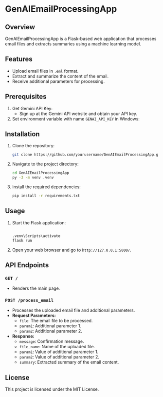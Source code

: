 # GenAIEmailProcessingApp

## Overview
GenAIEmailProcessingApp is a Flask-based web application that processes email files and extracts summaries using a machine learning model.

## Features
- Upload email files in `.eml` format.
- Extract and summarize the content of the email.
- Receive additional parameters for processing.

## Prerequisites
1. Get Gemini API Key:
   - Sign up at the Gemini API website and obtain your API key.
2. Set environment variable with name `GENAI_API_KEY` in Windows:
   

## Installation
1. Clone the repository:
    ```bash
    git clone https://github.com/yourusername/GenAIEmailProcessingApp.git
    ```
2. Navigate to the project directory:
    ```bash
    cd GenAIEmailProcessingApp
    py -3 -m venv .venv
    ```
3. Install the required dependencies:
    ```bash
    pip install -r requirements.txt
    ```

## Usage
1. Start the Flask application:
    ```bash

    .venv\Scripts\activate
    flask run
    ```
2. Open your web browser and go to `http://127.0.0.1:5000/`.

## API Endpoints
### `GET /`
- Renders the main page.

### `POST /process_email`
- Processes the uploaded email file and additional parameters.
- **Request Parameters:**
  - `file`: The email file to be processed.
  - `param1`: Additional parameter 1.
  - `param2`: Additional parameter 2.
- **Response:**
  - `message`: Confirmation message.
  - `file_name`: Name of the uploaded file.
  - `param1`: Value of additional parameter 1.
  - `param2`: Value of additional parameter 2.
  - `summary`: Extracted summary of the email content.

## License
This project is licensed under the MIT License.